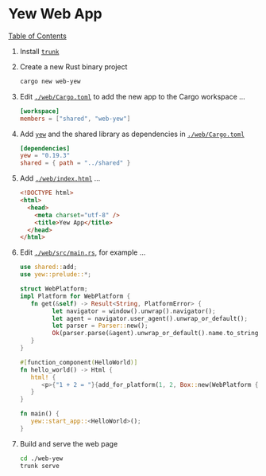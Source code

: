 # Yew Web App

[Table of Contents](./new-project.md)

1. Install [`trunk`](https://github.com/thedodd/trunk)
1. Create a new Rust binary project

   ```sh
   cargo new web-yew
   ```

1. Edit [`./web/Cargo.toml`](../web/Cargo.toml) to add the new app to the Cargo workspace ...

   ```toml
   [workspace]
   members = ["shared", "web-yew"]
   ```

1. Add [`yew`](https://yew.rs/) and the shared library as dependencies in [`./web/Cargo.toml`](./web/Cargo.toml)

   ```toml
   [dependencies]
   yew = "0.19.3"
   shared = { path = "../shared" }
   ```

1. Add [`./web/index.html`](../web/index.html) ...

   ```html
   <!DOCTYPE html>
   <html>
     <head>
       <meta charset="utf-8" />
       <title>Yew App</title>
     </head>
   </html>
   ```

1. Edit [`./web/src/main.rs`](../web/src/main.rs), for example ...

   ```rust
   use shared::add;
   use yew::prelude::*;

   struct WebPlatform;
   impl Platform for WebPlatform {
      fn get(&self) -> Result<String, PlatformError> {
            let navigator = window().unwrap().navigator();
            let agent = navigator.user_agent().unwrap_or_default();
            let parser = Parser::new();
            Ok(parser.parse(&agent).unwrap_or_default().name.to_string())
      }
   }

   #[function_component(HelloWorld)]
   fn hello_world() -> Html {
      html! {
         <p>{"1 + 2 = "}{add_for_platform(1, 2, Box::new(WebPlatform {})).unwrap_or_default()}</p>
      }
   }

   fn main() {
      yew::start_app::<HelloWorld>();
   }
   ```

1. Build and serve the web page

   ```sh
   cd ./web-yew
   trunk serve
   ```
